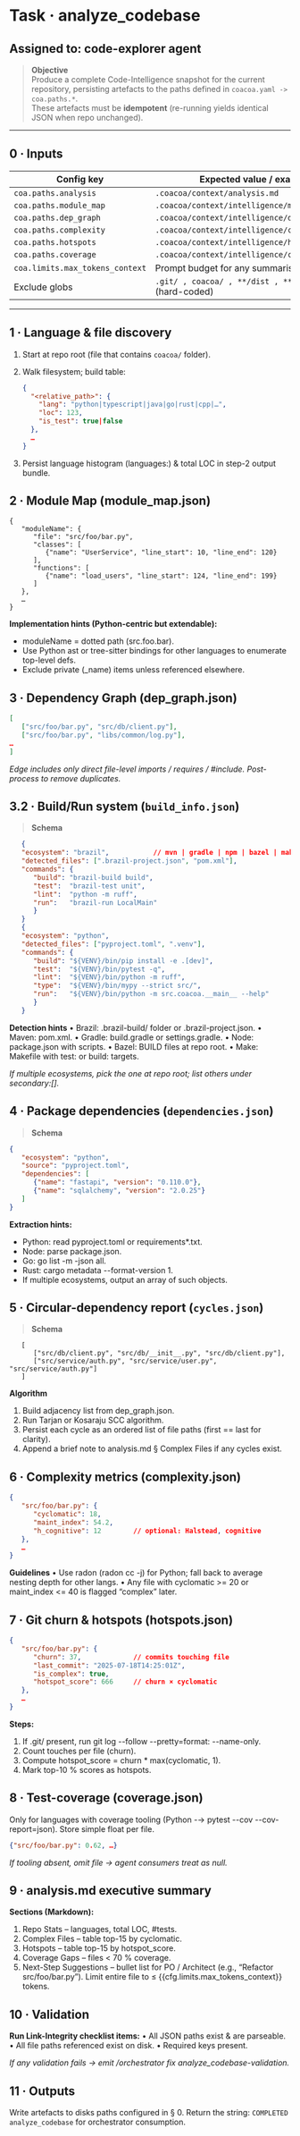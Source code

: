 # Task · analyze_codebase

## Assigned to: code-explorer agent

> **Objective**  
> Produce a complete Code-Intelligence snapshot for the current repository, persisting artefacts
> to the paths defined in `coacoa.yaml -> coa.paths.*`.  
> These artefacts must be **idempotent** (re-running yields identical JSON when repo unchanged).

---

## 0 · Inputs

| Config key                                  | Expected value / example                    |
|---------------------------------------------|---------------------------------------------|
| `coa.paths.analysis`                        | `.coacoa/context/analysis.md`                       |
| `coa.paths.module_map`                      | `.coacoa/context/intelligence/module_map.json`      |
| `coa.paths.dep_graph`                       | `.coacoa/context/intelligence/dep_graph.json`       |
| `coa.paths.complexity`                      | `.coacoa/context/intelligence/complexity.json`      |
| `coa.paths.hotspots`                        | `.coacoa/context/intelligence/hotspots.json`        |
| `coa.paths.coverage`                        | `.coacoa/context/intelligence/coverage.json`        |
| `coa.limits.max_tokens_context`             | Prompt budget for any summarisation step    |
| Exclude globs                               | `.git/ , coacoa/ , **/dist , **/node_modules` (hard-coded) |

---

## 1 · Language & file discovery

1. Start at repo root (file that contains `coacoa/` folder).  
2. Walk filesystem; build table:

   ```json
   {
     "<relative_path>": {
       "lang": "python|typescript|java|go|rust|cpp|…",
       "loc": 123,
       "is_test": true|false
     },
     …
   }
3. Persist language histogram (languages:) & total LOC in step-2 output bundle.

## 2 · Module Map (module_map.json)

   ```jsonc
   {
      "moduleName": {
         "file": "src/foo/bar.py",
         "classes": [
            {"name": "UserService", "line_start": 10, "line_end": 120}
         ],
         "functions": [
            {"name": "load_users", "line_start": 124, "line_end": 199}
         ]
      },
      …
   }
   ```

**Implementation hints (Python-centric but extendable):**

- moduleName = dotted path (src.foo.bar).
- Use Python ast or tree-sitter bindings for other languages to enumerate top-level defs.
- Exclude private (_name) items unless referenced elsewhere.

## 3 · Dependency Graph (dep_graph.json)

   ```json
   [
      ["src/foo/bar.py", "src/db/client.py"],
      ["src/foo/bar.py", "libs/common/log.py"],
   …
   ]
   ```

*Edge includes only direct file-level imports / requires / #include.*
*Post-process to remove duplicates.*

## 3.2 · Build/Run system (`build_info.json`)

   > **Schema**

   ```json
      {
      "ecosystem": "brazil",           // mvn | gradle | npm | bazel | make | brazil | …
      "detected_files": [".brazil-project.json", "pom.xml"],
      "commands": {
         "build": "brazil-build build",
         "test":  "brazil-test unit",
         "lint":  "python -m ruff",
         "run":   "brazil-run LocalMain"
         }
      }
      {
      "ecosystem": "python",
      "detected_files": ["pyproject.toml", ".venv"],
      "commands": {
         "build": "${VENV}/bin/pip install -e .[dev]",
         "test":  "${VENV}/bin/pytest -q",
         "lint":  "${VENV}/bin/python -m ruff",
         "type":  "${VENV}/bin/mypy --strict src/",
         "run":   "${VENV}/bin/python -m src.coacoa.__main__ --help"
         }
      }
   ```

**Detection hints**
•	Brazil: .brazil-build/ folder or .brazil-project.json.
•	Maven: pom.xml.
•	Gradle: build.gradle or settings.gradle.
•	Node: package.json with scripts.
•	Bazel: BUILD files at repo root.
•	Make: Makefile with test: or build: targets.

_If multiple ecosystems, pick the one at repo root; list others under secondary:[]._

## 4 · Package dependencies (`dependencies.json`)

> **Schema**

   ```json
   {
      "ecosystem": "python",
      "source": "pyproject.toml",
      "dependencies": [
         {"name": "fastapi", "version": "0.110.0"},
         {"name": "sqlalchemy", "version": "2.0.25"}
      ]
   }
   ```
**Extraction hints:**
- Python: read pyproject.toml or requirements*.txt.
- Node: parse package.json.
- Go: go list -m -json all.
- Rust: cargo metadata --format-version 1.
- If multiple ecosystems, output an array of such objects.

## 5 · Circular-dependency report (`cycles.json`)

> **Schema**

   ```
      [
         ["src/db/client.py", "src/db/__init__.py", "src/db/client.py"],
         ["src/service/auth.py", "src/service/user.py", "src/service/auth.py"]
      ]
   ```

**Algorithm**
 1. Build adjacency list from dep_graph.json.
 2. Run Tarjan or Kosaraju SCC algorithm.
 3. Persist each cycle as an ordered list of file paths (first == last for clarity).
 4. Append a brief note to analysis.md § Complex Files if any cycles exist.

## 6 · Complexity metrics (complexity.json)

   ```json
   {
      "src/foo/bar.py": {
         "cyclomatic": 18,
         "maint_index": 54.2,
         "h_cognitive": 12        // optional: Halstead, cognitive
      },
      …
   }
   ```
**Guidelines**
 • Use radon (radon cc -j) for Python; fall back to average nesting depth for other langs.
 • Any file with cyclomatic >= 20 or maint_index <= 40 is flagged “complex” later.

## 7 · Git churn & hotspots (hotspots.json)

   ```json
   {
      "src/foo/bar.py": {
         "churn": 37,             // commits touching file
         "last_commit": "2025-07-18T14:25:01Z",
         "is_complex": true,
         "hotspot_score": 666     // churn × cyclomatic
      },
      …
   }
   ```
**Steps:**
 1. If .git/ present, run git log --follow --pretty=format: --name-only.
 2. Count touches per file (churn).
 3. Compute hotspot_score = churn * max(cyclomatic, 1).
 4. Mark top-10 % scores as hotspots.

## 8 · Test-coverage (coverage.json)

Only for languages with coverage tooling (Python -→ pytest --cov --cov-report=json).
Store simple float per file.

   ```json
   {"src/foo/bar.py": 0.62, …}
   ```

_If tooling absent, omit file → agent consumers treat as null._

## 9 · analysis.md executive summary

**Sections (Markdown):**
 1. Repo Stats – languages, total LOC, #tests.
 2. Complex Files – table top-15 by cyclomatic.
 3. Hotspots – table top-15 by hotspot_score.
 4. Coverage Gaps – files < 70 % coverage.
 5. Next-Step Suggestions – bullet list for PO / Architect (e.g., “Refactor src/foo/bar.py”).
Limit entire file to ≤ {{cfg.limits.max_tokens_context}} tokens.

## 10 · Validation

**Run Link-Integrity checklist items:**
 • All JSON paths exist & are parseable.
 • All file paths referenced exist on disk.
 • Required keys present.

_If any validation fails → emit /orchestrator fix analyze_codebase-validation._

## 11 · Outputs

Write artefacts to disks paths configured in § 0.
Return the string: `COMPLETED analyze_codebase` for orchestrator consumption.
